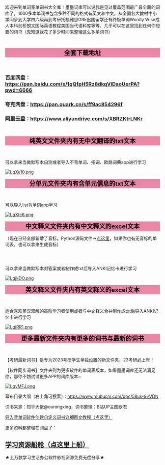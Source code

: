 欢迎来到单词表单词书大全库！墨墨词库可以说我是见过覆盖范围最广最全面的词库了，1000多本单词书包含多种不同的格式有英文和中文，从全国各大教材中小学同步到大学四六级再到考研托福雅思GRE出国留学还有终极单词Wordly Wise成人本科剑桥朗文国际英语教程美国当代语料库等等，几乎可以在这里找到任何你想要的词书（鬼知道我花了多少时间来整理这么多单词书）

<div style="background-color:;
            width:full;
            height:30px;
            color: black;
            text-align: center;
            font-weight: bold;
            font-size: 25px;"></div>


<div style="background-color:#eb86a4;
            width:full;
            height:30px;
            color: black;
            text-align: center;
            font-weight: bold;
            font-size: 20px;">全套下载地址</div>


<div style="background-color:;
            width:full;
            height:30px;
            color: black;
            text-align: center;
            font-weight: bold;
            font-size: 25px;"></div>


### 百度网盘：https://pan.baidu.com/s/1qQfpH5Rz8dkqViDaoUerPA?pwd=6666

### 夸克网盘：https://pan.quark.cn/s/ff9ac854296f

### 阿里云盘：https://www.aliyundrive.com/s/XBRZKtrLNKr

<div style="background-color:;
            width:full;
            height:30px;
            color: black;
            text-align: center;
            font-weight: bold;
            font-size: 25px;"></div>


<div style="background-color:#eb86a4;
            width:full;
            height:30px;
            color: black;
            text-align: center;
            font-weight: bold;
            font-size: 20px;">纯英文文件夹内有无中文翻译的txt文本</div>


<div style="background-color:;
            width:full;
            height:30px;
            color: black;
            text-align: center;
            font-weight: bold;
            font-size: 25px;"></div>


可以拿来当做默写本自测或者导入不背单词、拓词、欧路词典app进行学习

[![LqXe10.png](https://s1.ax1x.com/2022/04/27/LqXe10.png)](https://tuostudy.com/%F0%9F%93%9C%20050%23%20%E5%8D%95%E8%AF%8D%E6%96%87%E6%9C%AC/%F0%9F%93%81%2001%23%20%E7%BA%AF%E8%8B%B1%E6%96%87%E7%89%88/)

<div style="background-color:#eb86a4;
            width:full;
            height:30px;
            color: black;
            text-align: center;
            font-weight: bold;
            font-size: 20px;">分单元文件夹内有含单元信息的txt文本</div>


<div style="background-color:;
            width:full;
            height:30px;
            color: black;
            text-align: center;
            font-weight: bold;
            font-size: 25px;"></div>


可以导入list背单词app学习

[![LqXtc6.png](https://s1.ax1x.com/2022/04/27/LqXtc6.png)](https://tuostudy.com/%F0%9F%93%9C%20050%23%20%E5%8D%95%E8%AF%8D%E6%96%87%E6%9C%AC/%F0%9F%93%81%2002%23%20%E5%88%86%E5%8D%95%E5%85%83%E7%89%88/)

<div style="background-color:#eb86a4;
            width:full;
            height:30px;
            color: black;
            text-align: center;
            font-weight: bold;
            font-size: 20px;">中文释义文件夹内有中文释义的excel文本</div>
           

（现在已经全部新增了音标，Python源码文件→[点这里](https://tuostudy.com/%F0%9F%93%9C%20050%23%20%E5%8D%95%E8%AF%8D%E6%96%87%E6%9C%AC/%F0%9F%93%81%2003%23%20%E4%B8%AD%E6%96%87%E9%87%8A%E4%B9%89/%F0%9F%93%81%2000%23%20%E6%BA%90%E4%BB%A3%E7%A0%81%EF%BC%88%E4%BD%A0%E4%B9%9F%E5%8F%AF%E4%BB%A5%E8%87%AA%E5%B7%B1%E5%81%9A%EF%BC%89/)，如果你也有无音标的单词表，也可以拿来生成音标）


<div style="background-color:;
            width:full;
            height:30px;
            color: black;
            text-align: center;
            font-weight: bold;
            font-size: 25px;"></div>


可以拿来当做默写本对答案或者制作成txt后导入ANKI记忆卡进行学习

[![LqjkDO.png](https://s1.ax1x.com/2022/04/27/LqjkDO.png)](https://tuostudy.com/%F0%9F%93%9C%20050%23%20%E5%8D%95%E8%AF%8D%E6%96%87%E6%9C%AC/%F0%9F%93%81%2003%23%20%E4%B8%AD%E6%96%87%E9%87%8A%E4%B9%89/)

<div style="background-color:#eb86a4;
            width:full;
            height:30px;
            color: black;
            text-align: center;
            font-weight: bold;
            font-size: 20px;">英文释义文件夹内有英文释义的excel文本</div>


<div style="background-color:;
            width:full;
            height:30px;
            color: black;
            text-align: center;
            font-weight: bold;
            font-size: 25px;"></div>


适合喜欢英汉双解的高阶学习者使用或者与中文释义合并制作成txt后导入ANKI记忆卡进行学习

[![LqjRR1.png](https://s1.ax1x.com/2022/04/27/LqjRR1.png)](https://tuostudy.com/%F0%9F%93%9C%20050%23%20%E5%8D%95%E8%AF%8D%E6%96%87%E6%9C%AC/%F0%9F%93%81%2004%23%20%E8%8B%B1%E6%96%87%E9%87%8A%E4%B9%89/)

<div style="background-color:#eb86a4;
            width:full;
            height:30px;
            color: black;
            text-align: center;
            font-weight: bold;
            font-size: 20px;">更多最新文件夹内有更多的词书与最新的词书</div>


<div style="background-color:;
            width:full;
            height:30px;
            color: black;
            text-align: center;
            font-weight: bold;
            font-size: 25px;"></div>


【考研最新词书】是专为2023考研学生单独设置的新文件夹，23考研必上岸！

【软件同步词书】文件夹则为更多软件的单词表版本，如果墨墨词库还无法满足你，那你不妨试试更多APP的词库版本~

[![LqvMFJ.png](https://s1.ax1x.com/2022/04/27/LqvMFJ.png)](https://tuostudy.com/%F0%9F%93%9C%20050%23%20%E5%8D%95%E8%AF%8D%E6%96%87%E6%9C%AC/%F0%9F%93%81%2005%23%20%E6%9B%B4%E5%A4%9A%E6%9C%80%E6%96%B0/%F0%9F%93%81%20%E8%BD%AF%E4%BB%B6%E5%90%8C%E6%AD%A5%E8%AF%8D%E4%B9%A6/)

幕布目录大纲（右上角可搜索）：https://www.mubucm.com/doc/58us-9vVDN

词书来源：知乎大佬@ourongxing，词书整理：B站UP主图欧君

[导入背单词软件创建自定义词书详细图文教程（点这里）](https://www.bilibili.com/read/cv14556183)

更多资料都整理在网盘了：

## [学习资源船舱（点这里上船）](https://tuo.icodeq.com/quark)

★上万款学习生活办公软件影视资源免费无偿分享★
